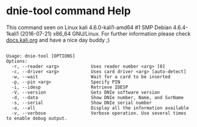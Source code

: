 # dnie-tool command Help
 
 This command seen on Linux kali 4.6.0-kali1-amd64 #1 SMP Debian 4.6.4-1kali1 (2016-07-21) x86_64 GNU/Linux. For further information please check [docs.kali.org](docs.kali.org) and have a nice day buddy ;) 

~~~

Usage: dnie-tool [OPTIONS]
Options:
  -r, --reader <arg>            Uses reader number <arg> [0]
  -c, --driver <arg>            Uses card driver <arg> [auto-detect]
  -w, --wait                    Wait for a card to be inserted
  -p, --pin <arg>               Specify PIN
  -i, --idesp                   Retrieve IDESP
  -V, --version                 Gets DNIe software version
  -d, --data                    Show DNIe number, Name, and SurName
  -s, --serial                  Show DNIe serial number
  -a, --all                     Display all the information available
  -v, --verbose                 Verbose operation. Use several times to enable debug output.

~~~
